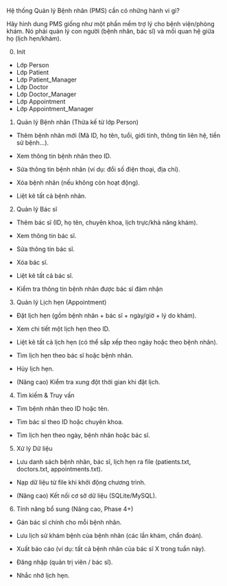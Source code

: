 Hệ thống Quản lý Bệnh nhân (PMS) cần có những hành vi gì?

Hãy hình dung PMS giống như một phần mềm trợ lý cho bệnh viện/phòng khám. Nó phải quản lý con người (bệnh nhân, bác sĩ) và mối quan hệ giữa họ (lịch hẹn/khám).

0. Init
- Lớp Person
- Lớp Patient
- Lớp Patient_Manager
- Lớp Doctor
- Lớp Doctor_Manager
- Lớp Appointment
- Lớp Appointment_Manager

1. Quản lý Bệnh nhân (Thừa kế từ lớp Person)

- Thêm bệnh nhân mới (Mã ID, họ tên, tuổi, giới tính, thông tin liên hệ, tiền sử bệnh…). 
    

- Xem thông tin bệnh nhân theo ID.

- Sửa thông tin bệnh nhân (ví dụ: đổi số điện thoại, địa chỉ).

- Xóa bệnh nhân (nếu không còn hoạt động).

- Liệt kê tất cả bệnh nhân.

2. Quản lý Bác sĩ

- Thêm bác sĩ (ID, họ tên, chuyên khoa, lịch trực/khả năng khám).

- Xem thông tin bác sĩ.

- Sửa thông tin bác sĩ.

- Xóa bác sĩ.

- Liệt kê tất cả bác sĩ.

- Kiểm tra thông tin bệnh nhân được bác sĩ đảm nhận

3. Quản lý Lịch hẹn (Appointment)

- Đặt lịch hẹn (gồm bệnh nhân + bác sĩ + ngày/giờ + lý do khám).

- Xem chi tiết một lịch hẹn theo ID.

- Liệt kê tất cả lịch hẹn (có thể sắp xếp theo ngày hoặc theo bệnh nhân).

- Tìm lịch hẹn theo bác sĩ hoặc bệnh nhân.

- Hủy lịch hẹn.

- (Nâng cao) Kiểm tra xung đột thời gian khi đặt lịch.

4. Tìm kiếm & Truy vấn

- Tìm bệnh nhân theo ID hoặc tên.

- Tìm bác sĩ theo ID hoặc chuyên khoa.

- Tìm lịch hẹn theo ngày, bệnh nhân hoặc bác sĩ.

5. Xử lý Dữ liệu

- Lưu danh sách bệnh nhân, bác sĩ, lịch hẹn ra file (patients.txt, doctors.txt, appointments.txt).

- Nạp dữ liệu từ file khi khởi động chương trình.

- (Nâng cao) Kết nối cơ sở dữ liệu (SQLite/MySQL).

6. Tính năng bổ sung (Nâng cao, Phase 4+)

- Gán bác sĩ chính cho mỗi bệnh nhân.

- Lưu lịch sử khám bệnh của bệnh nhân (các lần khám, chẩn đoán).

- Xuất báo cáo (ví dụ: tất cả bệnh nhân của bác sĩ X trong tuần này).

- Đăng nhập (quản trị viên / bác sĩ).

- Nhắc nhở lịch hẹn.
